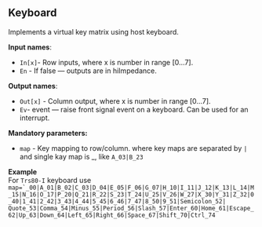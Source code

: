 ## Keyboard

Implements a virtual key matrix using host keyboard.

**Input names**:

- `In[x]`- Row inputs, where x is number in range [0…7].
- `En` - If false — outputs are in hiImpedance.

**Output names**:

- `Out[x]` - Column output, where x is number in range [0…7].
- `Ev`- event — raise front signal event on a keyboard. Can be used for an interrupt.

**Mandatory parameters:**

- `map` - Key mapping to row/column. where key maps are separated by `|` and single kay map is <keyname>_<row><column>, like `A_03|B_23`

**Example**  
For `Trs80-I` keyboard use
``map=`_00|A_01|B_02|C_03|D_04|E_05|F_06|G_07|H_10|I_11|J_12|K_13|L_14|M_15|N_16|O_17|P_20|Q_21|R_22|S_23|T_24|U_25|V_26|W_27|X_30|Y_31|Z_32|0_40|1_41|2_42|3_43|4_44|5_45|6_46|7_47|8_50|9_51|Semicolon_52| Quote_53|Comma_54|Minus_55|Period_56|Slash_57|Enter_60|Home_61|Escape_62|Up_63|Down_64|Left_65|Right_66|Space_67|Shift_70|Ctrl_74`` 

